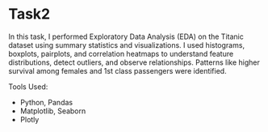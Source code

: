 # Task2
In this task, I performed Exploratory Data Analysis (EDA) on the Titanic dataset using summary statistics and visualizations. I used histograms, boxplots, pairplots, and correlation heatmaps to understand feature distributions, detect outliers, and observe relationships. Patterns like higher survival among females and 1st class passengers were identified.

Tools Used:
- Python, Pandas
- Matplotlib, Seaborn
- Plotly
